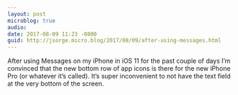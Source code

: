 ```yaml
---
layout: post
microblog: true
audio: 
date: 2017-08-09 11:23 -0800
guid: http://jsorge.micro.blog/2017/08/09/after-using-messages.html
---
```

After using Messages on my iPhone in iOS 11 for the past couple of days I’m convinced that the new bottom row of app icons is there for the new iPhone Pro (or whatever it’s called). It’s super inconvenient to not have the text field at the very bottom of the screen.
